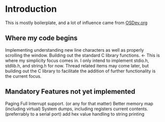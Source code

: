 # Introduction
This is mostly boilerplate, and a lot of influence came from [OSDev.org](https://wiki.osdev.org)

## Where my code begins
Implementing understanding new line characters as well as properly scrolling the window. 
Building out the standard C library functions. <- This is where my simplicity focus comes in. I only intend to implement stdio.h, stdlib.h, and string.h for now. Thread related items may come later, but building out the C library to facilitate the addition of further functionality is the current focus. 

## Mandatory Features not yet implemented
Paging
Full Interrupt support. (or any for that matter)
Better memory map (including virtual)
System dumps, including registers current contents. (preferrably to a serial port)
add hex value handling to string printing
